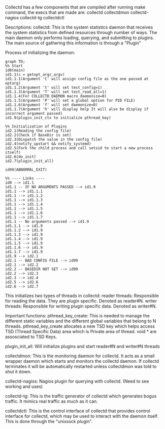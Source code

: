 Collectd has a few components that are compiled after running make command, the execs that are made are:
collectd
collectdmon
collectd-nagios
collectd-tg
collectdctl

Descriptions:
collectd: This is the system statistics daemon that receives the system statistics from defined resources through number of ways. The main daemon only performs loading, querying, and submitting to plugins.
The main source of gathering this information is through a "Plugin"

Process of initializing the daemon:
```mermaid
graph TD;
%% Start
id0(main)
id1.1(c = getopt_argc_argv)
id1.1.1(Argument 'C' will assign config file as the one passed at optarg)
id1.1.2(Argument 't' will set test_config=1)
id1.1.3(Argument 'T' will set test_read_all=1)
id1.1.4(For COLLECTD_DAEMON macro daemonize=0)
id1.1.5(Argument 'P' will set a global option for PID FILE)
id1.1.6(Argument 'f' will set daemonize=0)
id1.1.7(Argument 'h' will display help It will also be display if incorrect argument passed)
id1.9(plugin_init_ctx to initialize pthread_key)

%% Initialization of Plugins
id2.1(Reading the config file)
id2.2(Check if BaseDir is set)
id2.3(Dispatch the value in the config file)
id2.4(notify_upstart && notify_systemd)
id2.5(Fork the child process and call setsid to start a new process itself)
id2.6(do_init)
id2.7(plugin_init_all)

id99(ABNORMAL_EXIT)

%% ---- Links ----
id0 --> id1.1
id1.1 -- IF NO ARGUMENTS PASSED --> id1.9
id1.1 --> id1.1.1
id1.1 --> id1.1.2
id1.1 --> id1.1.3
id1.1 --> id1.1.4
id1.1 --> id1.1.5
id1.1 --> id1.1.6
id1.1 --> id1.1.7
id1.1 -- No arguments passed --> id1.9
id1.1.1 --> id1.9
id1.1.2 --> id1.9
id1.1.3 --> id1.9
id1.1.4 --> id1.9
id1.1.5 --> id1.9
id1.1.6 --> id1.9
id1.1.7 --> id1.9
id1.9 --> id2.1
id2.1 -- BAD CONFIG FILE --> id99
id2.1 --> id2.2
id2.2 -- BASEDIR NOT SET --> id99
id2.2 --> id2.3
id2.3 --> id2.4
id2.5 --> id2.6
id2.6 --> id2.7
```
This initializes two types of threads in collectd:
reader threads: Responsible for reading the data. They are plugin specific. Denoted as reader#N.
writer threads: Responsible for writing plugin specific data. Denoted as writer#N.



Important functions:
pthread_key_create: This is needed to manage the different static variables and the different global variables that belong to N threads. pthread_key_create allocates a new TSD key which helps access TSD (Thread Specific Data) area which is Private area of thread.
void * are assosciated to TSD Keys.

plugin_init_all: Will initialize plugins and start reader#N and writer#N threads

collectdmon: 
This is the monitoring daemon for collectd. It acts as a small wrapper daemon which starts and monitors the collectd daemon. If collectd terminates it will be automatically restarted unless collectdmon was told to shut it down.

collectd-nagios:
Nagios plugin for querying with collectd. (Need to see working and uses)

collectd-tg:
This is the traffic generator of collectd which generates bogus traffic. It mimics real traffic as much as it can.

collectdctl:
This is the control interface of collectd that provides control interface for collectd, which may be used to interact with the daemon itself. This is done through the "unixsock plugin".




